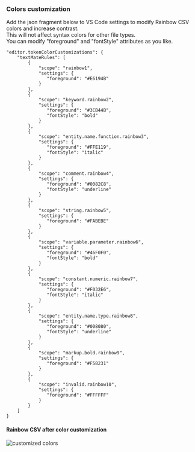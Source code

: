 ### Colors customization 

Add the json fragment below to VS Code settings to modify Rainbow CSV colors and increase contrast.  
This will not affect syntax colors for other file types.  
You can modify "foreground" and "fontStyle" attributes as you like.  

```
"editor.tokenColorCustomizations": {
    "textMateRules": [
        {
            "scope": "rainbow1",
            "settings": {
               "foreground": "#E6194B"
            }
        },
        {
            "scope": "keyword.rainbow2",
            "settings": {
               "foreground": "#3CB44B",
               "fontStyle": "bold"
            }
        },
        {
            "scope": "entity.name.function.rainbow3",
            "settings": {
               "foreground": "#FFE119",
               "fontStyle": "italic"
            }
        },
        {
            "scope": "comment.rainbow4",
            "settings": {
               "foreground": "#0082C8",
               "fontStyle": "underline"
            }
        },
        {
            "scope": "string.rainbow5",
            "settings": {
               "foreground": "#FABEBE"
            }
        },
        {
            "scope": "variable.parameter.rainbow6",
            "settings": {
               "foreground": "#46F0F0",
               "fontStyle": "bold"
            }
        },
        {
            "scope": "constant.numeric.rainbow7",
            "settings": {
               "foreground": "#F032E6",
               "fontStyle": "italic"
            }
        },
        {
            "scope": "entity.name.type.rainbow8",
            "settings": {
               "foreground": "#008080",
               "fontStyle": "underline"
            }
        },
        {
            "scope": "markup.bold.rainbow9",
            "settings": {
               "foreground": "#F58231"
            }
        },
        {
            "scope": "invalid.rainbow10",
            "settings": {
               "foreground": "#FFFFFF"
            }
        }
    ]
}
```

#### Rainbow CSV after color customization

![customized colors](https://i.imgur.com/45EJJv4.png)
